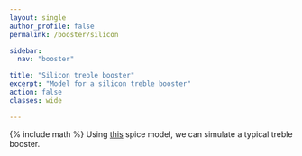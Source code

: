 ```yaml
---
layout: single
author_profile: false
permalink: /booster/silicon

sidebar:
  nav: "booster"

title: "Silicon treble booster"
excerpt: "Model for a silicon treble booster"
action: false
classes: wide

---
```

{% include math %}
Using [this](/assets/spice/booster/silicon.asc) spice model, we can simulate a typical treble booster.
